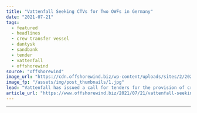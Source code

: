 ```yaml
---
title: "Vattenfall Seeking CTVs for Two OWFs in Germany"
date: "2021-07-21"
tags: 
  - featured
  - headlines
  - crew transfer vessel
  - dantysk
  - sandbank
  - tender
  - vattenfall
  - offshorewind
source: "offshorewind"
image_url: "https://cdn.offshorewind.biz/wp-content/uploads/sites/2/2020/12/16103003/CTV-Wanted-for-DanTysk-and-Sandbank-Offshore-Wind-Farms.jpg"
image_fp: "/assets/img/post_thumbnails/1.jpg"
lead: "Vattenfall has issued a call for tenders for the provision of crew transfer vessels"
article_url: "https://www.offshorewind.biz/2021/07/21/vattenfall-seeking-ctvs-for-two-owfs-in-germany/"
---
```


---
